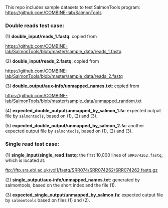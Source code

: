 This repo includes sample datasets to test SalmonTools program:
https://github.com/COMBINE-lab/SalmonTools

### Double reads test case:

(1) **double_input/reads_1.fastq**: copied from

https://github.com/COMBINE-lab/SalmonTools/blob/master/sample_data/reads_1.fastq

(2) **double_input/reads_2.fastq**: copied from

https://github.com/COMBINE-lab/SalmonTools/blob/master/sample_data/reads_2.fastq

(3) **double_output/aux-info/unmapped_names.txt**: copied from

https://github.com/COMBINE-lab/SalmonTools/blob/master/sample_data/unmapped_random.txt

(4) **expected_double_output/unmapped_by_salmon_1.fa**: expected output file by `salmontools`,
based on (1), (2) and (3).

(5) **expected_double_output/unmapped_by_salmon_2.fa**: another expected output file by
`salmontools`, based on (1), (2) and (3).

### Single read test case:

(1) **single_input/single_read.fastq**: the first 10,000 lines of `SRR074262.fastq`,
which is located at:

ftp://ftp.sra.ebi.ac.uk/vol1/fastq/SRR074/SRR074262/SRR074262.fastq.gz

(2) **single_output/aux-info/unmapped_names.txt**: generated by salmontools, based on the
short index and the file (1).

(3) **expected_single_output/unmapped_by_salmon.fa**: expected output file by `salmontools`
based on files (1) and (2).
